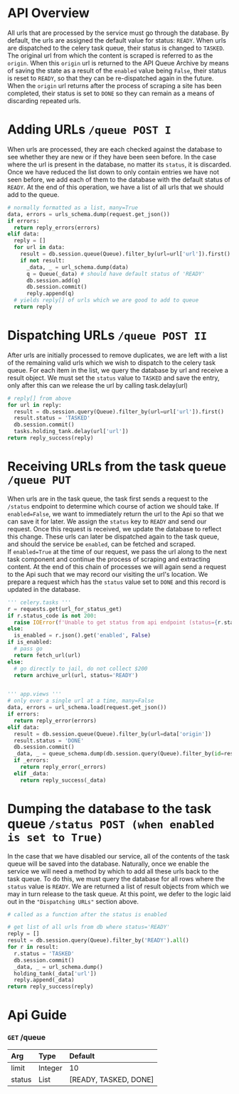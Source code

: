 # API Overview

All urls that are processed by the service must go through the database. By default, the urls are assigned the default value for status: `READY`. When urls are dispatched to the celery task queue, their status is changed to `TASKED`. The original url from which the content is scraped is referred to as the `origin`. When this `origin` url is returned to the API Queue Archive by means of saving the state as a result of the `enabled` value being `False`, their status is reset to `READY`, so that they can be re-dispatched again in the future. When the `origin` url returns after the process of scraping a site has been completed, their status is set to `DONE` so they can remain as a means of discarding repeated urls.

# Adding URLs `/queue POST I`
When urls are processed, they are each checked against the database to see whether they are new or if they have been seen before. In the case where the url is present in the database, no matter its `status`, it is discarded. Once we have reduced the list down to only contain entries we have not seen before, we add each of them to the database with the default status of `READY`. At the end of this operation, we have a list of all urls that we should add to the queue.
```python
# normally formatted as a list, many=True
data, errors = urls_schema.dump(request.get_json())
if errors:
  return reply_errors(errors)
elif data:
  reply = []
  for url in data:
    result = db.session.queue(Queue).filter_by(url=url['url']).first()
    if not result:
      _data, _ = url_schema.dump(data)
      q = Queue(_data) # should have default status of 'READY'
      db.session.add(q)
      db.session.commit()
      reply.append(q)
  # yields reply[] of urls which we are good to add to queue
  return reply
```

# Dispatching URLs `/queue POST II`
After urls are initially processed to remove duplicates, we are left with a list of the remaining valid urls which we wish to dispatch to the celery task queue. For each item in the list, we query the database by url and receive a result object. We must set the `status` value to `TASKED` and save the entry, only after this can we release the url by calling task.delay(url)
```python
# reply[] from above
for url in reply:
  result = db.session.query(Queue).filter_by(url=url['url']).first()
  result.status = 'TASKED'
  db.session.commit()
  tasks.holding_tank.delay(url['url'])
return reply_success(reply)
```

# Receiving URLs from the task queue `/queue PUT`
When urls are in the task queue, the task first sends a request to the `/status` endpoint to determine which course of action we should take. If `enabled=False`, we want to immediately return the url to the Api so that we can save it for later. We assign the `status` key to `READY` and send our request. Once this request is received, we update the database to reflect this change. These urls can later be dispatched again to the task queue, and should the service be `enabled`, can be fetched and scraped.  
If `enabled=True` at the time of our request, we pass the url along to the next task component and continue the process of scraping and extracting content. At the end of this chain of processes we will again send a request to the Api such that we may record our visiting the url's location. We prepare a request which has the `status` value set to `DONE` and this record is updated in the database.
```python
''' celery.tasks '''
r = requests.get(url_for_status_get)
if r.status_code is not 200:
  raise IOError(f'Unable to get status from api endpoint (status={r.status_code})')
else:
  is_enabled = r.json().get('enabled', False)
if is_enabled:
  # pass go
  return fetch_url(url)
else:
  # go directly to jail, do not collect $200
  return archive_url(url, status='READY')


''' app.views '''
# only ever a single url at a time, many=False
data, errors = url_schema.load(request.get_json())
if errors:
  return reply_error(errors)
elif data:
  result = db.session.queue(Queue).filter_by(url=data['origin'])
  result.status = 'DONE'
  db.session.commit()
  _data, _ = queue_schema.dump(db.session.query(Queue).filter_by(id=result).first())
  if _errors:
    return reply_error(_errors)
  elif _data:
    return reply_success(_data)

```

# Dumping the database to the task queue `/status POST (when enabled is set to True)`
In the case that we have disabled our service, all of the contents of the task queue will be saved into the database. Naturally, once we enable the service we will need a method by which to add all these urls back to the task queue. To do this, we must query the database for all rows where the `status` value is `READY`. We are returned a list of result objects from which we may in turn release to the task queue. At this point, we defer to the logic laid out in the `"Dispatching URLs"` section above.
```python
# called as a function after the status is enabled

# get list of all urls from db where status='READY'
reply = []
result = db.session.query(Queue).filter_by('READY').all()
for r in result:
  r.status = 'TASKED'
  db.session.commit()
  _data, _ = url_schema.dump()
  holding_tank(_data['url'])
  reply.append(_data)
return reply_success(reply)

```



# Api Guide

### `GET` /queue
| Arg | Type     | Default     |
| :------------- | :------------- | :------------- |
| limit       | Integer     |  10   |
| status       | List       |   [READY, TASKED, DONE]  |
